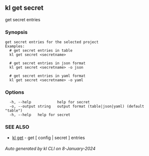 ## kl get secret

get secret entries

### Synopsis

```
get secret entries for the selected project
Examples:
  # get secret entries in table
  kl get secret <secretname>

  # get secret entries in json format
  kl get secret <secretname> -o json

  # get secret entries in yaml format
  kl get secret <secretname> -o yaml

```

### Options

```
  -h, --help            help for secret
  -o, --output string   output format (table|json|yaml) (default "table")
  -h, --help   help for secret
```

### SEE ALSO

* [kl get](kl_get.md)  - get [ config | secret ] entries

###### Auto generated by kl CLI on 8-January-2024
